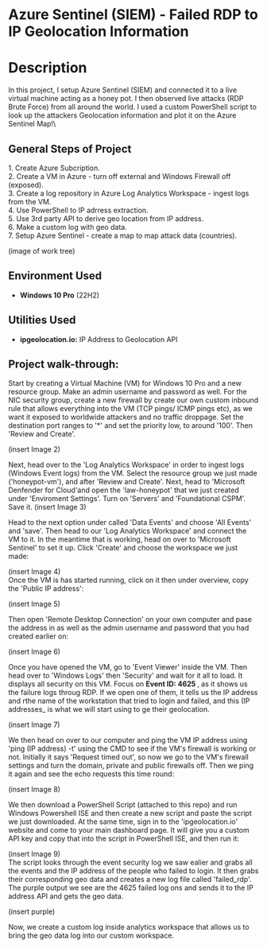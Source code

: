 # Azure Sentinel (SIEM) - Failed RDP to IP Geolocation Information


<h1>Description</h1>
In this project, I setup Azure Sentinel (SIEM) and connected it to a live virtual machine acting as a honey pot. I then observed live attacks (RDP Brute Force) from all around the world. I used a custom PowerShell script to look up the attackers Geolocation information and plot it on the Azure Sentinel Map!\
<br />




<h2>General Steps of Project</h2>
1. Create Azure Subcription.<br />
2. Create a VM in Azure - turn off external and Windows Firewall off (exposed).<br />
3. Create a log repository in Azure Log Analytics Workspace - ingest logs from the VM.<br />
4. Use PowerShell to IP adrress extraction.<br />
5. Use 3rd party API to derive geo location from IP address.<br />
6. Make a custom log with geo data.<br />
7. Setup Azure Sentinel - create a map to map attack data (countries).<br />

(image of work tree) 

<h2>Environment Used </h2>

- <b>Windows 10 Pro</b> (22H2)



<h2>Utilities Used</h2>

- <b>ipgeolocation.io:</b> IP Address to Geolocation API


<h2>Project walk-through:</h2>
Start by creating a Virtual Machine (VM) for Windows 10 Pro and a new resource group. Make an admin username and password as well. For the NIC security group, create a new firewall by create our own custom inbound rule that allows everything into the VM (TCP pings/ ICMP pings etc), as we want it exposed to worldwide attackers and no traffic droppage. Set the destination port ranges to '*' and set the priority low, to around '100'. Then 'Review and Create'. <br />

(insert Image 2)
<br />

Next, head over to the 'Log Analytics Workspace' in order to ingest logs (Windows Event logs) from the VM. Select the resource group we just made ('honeypot-vm'), and after 'Review and Create'. Next, head to 'Microsoft Denfender for Cloud'and open the 'law-honeypot' that we just created under 'Enviroment Settings'. Turn on 'Servers' and 'Foundational CSPM'. Save it.
(insert Image 3)
<br />

Head to the next option under called 'Data Events' and choose 'All Events' and 'save'. Then head to our 'Log Analytics Workspace' and connect the VM to it. In the meantime that is working, head on over to 'Microsoft Sentinel' to set it up. Click 'Create' and choose the workspace we just made:

(insert Image 4)
<br />
Once the VM is has started running, click on it then under overview, copy the 'Public IP address':

(insert Image 5)
<br />

Then open 'Remote Desktop Connection' on your own computer and pase the address in as well as the admin username and password that you had created earlier on:

(insert Image 6)
<br />


Once you have opened the VM, go to 'Event Viewer' inside the VM. Then head over to 'Windows Logs' then 'Security' and wait for it all to load. It displays all security on this VM. Focus on <b> Event ID: 4625 </b>, as it shows us the failure logs throug RDP. If we open one of them, it tells us the IP address and rthe name of the workstation that tried to login and failed, and this (IP addresses_ is what we will start using to ge their geolocation. 

(insert Image 7)
<br />

We then head on over to our computer and ping the VM IP address using 'ping (IP address) -t' using the CMD to see if the VM's firewall is working or not. Initially it says 'Request timed out', so now we go to the VM's firewall settings and turn the domain, private and public firewalls off. Then we ping it again and see the echo requests this time round:

(insert Image 8)
<br />

We then download a PowerShell Script (attached to this repo) and run Windows Powershell ISE and then create  a new script and paste the script we just downloaded. At the same time, sign in to the 'ipgeolocation.io' website and come to your main dashboard page. It will give you a custom API key and copy that into the script in PowerShell ISE, and then run it:

(insert Image 9)
<br />
The script looks through the event security log we saw ealier and grabs all the events and the IP address of the people who failed to login. It then grabs their corresponding geo data and creates a new log file called 'failed_rdp'. The purple output we see are the 4625 failed log ons and sends it to the IP address API and gets the geo data.

(insert purple)
<br />

Now, we create a custom log inside analytics workspace that allows us to bring the geo data log into our custom workspace. 
